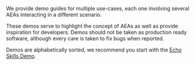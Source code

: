 We provide demo guides for multiple use-cases, each one involving several AEAs interacting in a different scenario.

These demos serve to highlight the concept of AEAs as well as provide inspiration for developers. Demos should not be taken as production ready software, although every care is taken to fix bugs when reported.

Demos are alphabetically sorted, we recommend you start with the <a href="../demos/echo_demo">Echo Skills Demo</a>.